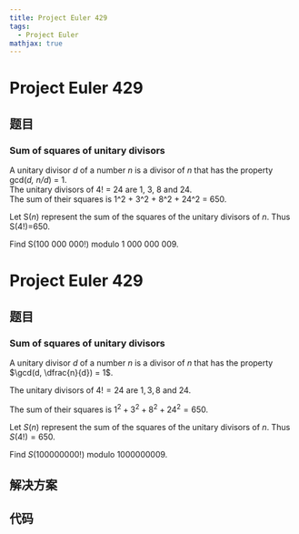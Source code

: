 ```yaml
---
title: Project Euler 429
tags:
  - Project Euler
mathjax: true
---
```

<escape><!-- more --></escape>
    
# Project Euler 429
## 题目
### Sum of squares of unitary divisors



A unitary divisor <var>d</var> of a number <var>n</var> is a divisor of <var>n</var> that has the property gcd(<var>d, n/d</var>) = 1.<br />
The unitary divisors of 4! = 24 are 1, 3, 8 and 24.<br />
The sum of their squares is 1^2 + 3^2 + 8^2 + 24^2 = 650.


Let S(<var>n</var>) represent the sum of the squares of the unitary divisors of <var>n</var>. Thus S(4!)=650.


Find S(100 000 000!) modulo 1 000 000 009.



# Project Euler 429
## 题目
### Sum of squares of unitary divisors

A unitary divisor $d$ of a number $n$ is a divisor of $n$ that has the property $\gcd(d, \dfrac{n}{d}) = 1$.

The unitary divisors of $4! = 24$ are $1, 3, 8$ and $24$.

The sum of their squares is $1^2 + 3^2 + 8^2 + 24^2 = 650$.

Let $S(n)$ represent the sum of the squares of the unitary divisors of $n$. Thus $S(4!)=650$.

Find $S(100 000 000!) \text{ modulo } 1 000 000 009$.


## 解决方案


## 代码


